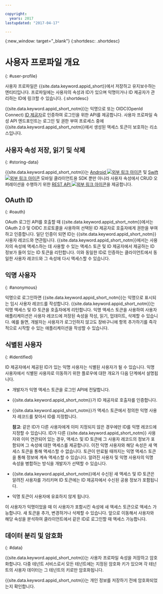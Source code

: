 ```yaml
---

copyright:
  years: 2017
lastupdated: "2017-04-17"

---
```


{:new_window: target="_blank"}
{:shortdesc: .shortdesc}


# 사용자 프로파일 개요
{: #user-profile}

사용자 프로파일은 {{site.data.keyword.appid_short}}에서 저장하고 유지보수하는 엔티티입니다. 프로파일에는 사용자의 속성과 ID가 있으며 익명이거나 ID 제공자가 관리하는 ID에 링크할 수 있습니다.
{:shortdesc}

{{site.data.keyword.appid_short_notm}}는 익명으로 또는 OIDC(OpenId Connect) [ID 제공자](/docs/services/appid/identity-providers.html#setting-up-idp)로 인증하여 로그인을 위한 API를 제공합니다. 사용자 프로파일 속성 API 엔드포인트는 로그인 및 권한 부여 프로세스 중에 {{site.data.keyword.appid_short_notm}}에서 생성된 액세스 토큰이 보호하는 리소스입니다.


## 사용자 속성 저장, 읽기 및 삭제
{: #storing-data}

{{site.data.keyword.appid_short_notm}}는 <a href="https://github.com/ibm-cloud-security/appid-clientsdk-android" target="_blank">Android
<img src="../../icons/launch-glyph.svg" alt="외부 링크 아이콘"></a> 및 <a href="https://github.com/ibm-cloud-security/appid-clientsdk-swift" target="_blank">Swift
<img src="../../icons/launch-glyph.svg" alt="외부 링크 아이콘"></a> 모바일 클라이언트용 SDK 뿐만 아니라 사용자 속성에서 CRUD 오퍼레이션을 수행하기 위한
<a href="https://appid-profiles.ng.bluemix.net/swagger-ui/index.html#/" target="_blank">REST API <img src="../../icons/launch-glyph.svg" alt="외부 링크 아이콘"></a>을
제공합니다. 


## OAuth ID
{: #oauth}

OAuth 로그인 API를 호출할 때 {{site.data.keyword.appid_short_notm}}에서는 OAuth 2.0 및 OIDC 프로토콜을 사용하여 선택된 ID 제공자로 호출자에게 권한을 부여하고 인증합니다. 일단 인증이 되면 ID는 {{site.data.keyword.appid_short_notm}} 사용자 레코드와 연관됩니다. {{site.data.keyword.appid_short_notm}}에서는 사용자의 속성에 액세스하는 데 사용할 수 있는 액세스 토큰 및 ID 제공자에서 제공하는 ID 정보가 들어 있는 ID 토큰을 리턴합니다. 이와 동일한 ID로 인증하는 클라이언트에서 동일한 사용자 레코드와 그 속성에 다시 액세스할 수 있습니다. 


## 익명 사용자
{: #anonymous}

익명으로 로그인하면 {{site.data.keyword.appid_short_notm}}는 익명으로 표시되는 임시 사용자 레코드를 작성합니다. {{site.data.keyword.appid_short_notm}}는 익명 액세스 및 ID 토큰을 호출자에게 리턴합니다. 익명 액세스 토큰을 사용하여 사용자 애플리케이션은 사용자 레코드에 저장된 속성을 작성, 읽기, 업데이트, 삭제할 수 있습니다. 예를 들면, 개발자는 사용자가 로그인하지 않고도 장바구니에 항목 추가하기를 즉각적으로 시작할 수 있는 애플리케이션을 작성할 수 있습니다. 


## 식별된 사용자
{: #identified}

ID 제공자에서 제공된 ID가 있는 익명 사용자는 식별된 사용자가 될 수 있습니다. 익명 사용자에서 식별된 사용자로 이동하기 위한
플로우에 대한 개요가 다음 단계에서 설명됩니다. 

* 개발자가 익명 액세스 토큰을 로그인 API에 전달합니다.
* {{site.data.keyword.appid_short_notm}}가 ID 제공자로 호출자를 인증합니다. 
* {{site.data.keyword.appid_short_notm}}가 액세스 토큰에서 정의한 익명 사용자 레코드를 찾아서 ID를 지정합니다.

    **참고**: 같은 ID가 다른 사용자에게 이미 지정되지 않은 경우에만 ID를 익명 레코드에 지정할 수 있습니다. ID가 다른 {{site.data.keyword.appid_short_notm}} 사용자와 이미 연관되어 있는 경우, 액세스 및 ID 토큰에 그 사용자 레코드의 정보가 포함되며 그 속성에 대한 액세스를 제공합니다. 이전 익명 사용자와 해당 속성은 새 액세스 토큰을 통해 액세스할 수 없습니다. 토큰이 만료될 때까지는 익명 액세스 토큰을 통해 정보에 계속 액세스할 수 있습니다. 알려진 사용자 및 익명 사용자의 익명 속성을 병합하는 방식을 개발자가 선택할 수 있습니다. 

* {{site.data.keyword.appid_short_notm}}에서 수신된 새 액세스 및 ID 토큰은 알려진 사용자를 가리키며 ID 토큰에는 ID 제공자에서 수신된 공용 정보가 포함됩니다. 
* 익명 토큰이 사용자에 유효하지 않게 됩니다. 

이 사용자가 익명이었을 때 이 사용자가 포함시킨 속성에 새 액세스 토큰으로 액세스 가능합니다. 새 토큰을 추가, 변경하거나 삭제할 수 있습니다. 앞으로 이동해서 사용자와 해당 속성을 분석하여 클라이언트에서 같은 ID로 로그인할 때 액세스 가능합니다. 


## 데이터 분리 및 암호화
{: #data}

{{site.data.keyword.appid_short_notm}}는 사용자 프로파일 속성을 저장하고 암호화합니다. 다중 테넌트 서비스로서 모든 테넌트에는 지정된 암호화 키가 있으며 각 테넌트의 사용자 데이터는 그 테넌트의 키로만 암호화됩니다.

{{site.data.keyword.appid_short_notm}}는 개인 정보를 저장하기 전에 암호화되었는지 확인합니다.
